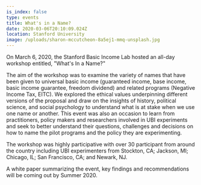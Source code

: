 ```yaml
---
is_index: false
type: events
title: What's in a Name?
date: 2020-03-06T20:10:09.024Z
location: Stanford University
image: /uploads/sharon-mccutcheon-8a5ej1-mmq-unsplash.jpg
---
```

On March 6, 2020, the Stanford Basic Income Lab hosted an all-day workshop entitled, "What's In a Name?"

The aim of the workshop was to examine the variety of names that have been given to universal basic income (guaranteed income, base income, basic income guarantee, freedom dividend) and related programs (Negative Income Tax, EITC). We explored the ethical values underpinning different versions of the proposal and draw on the insights of history, political science, and social psychology to understand what is at stake when we use one name or another. This event was also an occasion to learn from practitioners, policy makers and researchers involved in UBI experiments and seek to better understand their questions, challenges and decisions on how to name the pilot programs and the policy they are experimenting. 
 
The workshop was highly participative with over 30 participant from around the country including UBI experimenters from Stockton, CA; Jackson, MI; Chicago, IL; San Francisco, CA; and Newark, NJ.  

A white paper summarizing the event, key findings and recommendations will be coming out by Summer 2020.  